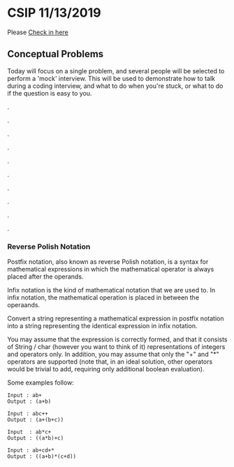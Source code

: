 # CSIP 11/13/2019

Please [Check in here](https://docs.google.com/forms/d/e/1FAIpQLScmmgOxU1sxZPqFstweD_qU8C_eu0MtK6wn3BajnftPz6j7_A/viewform?usp=sf_link)



## Conceptual Problems

   Today will focus on a single problem, and several people will be selected to perform a 'mock' interview. This will be used to demonstrate how to talk during a coding interview, and what to do when you're stuck, or what to do if the question is easy to you.

.

.

.

.

.

.

.

.

.

.




### Reverse Polish Notation

Postfix notation, also known as reverse Polish notation, is a syntax for mathematical
expressions in which the mathematical operator is always placed after the operands.

Infix notation is the kind of mathematical notation that we are used to. In infix 
notation, the mathematical operation is placed in between the operaands. 

Convert a string representing a mathematical expression in postfix notation into a 
string representing the identical expression in infix notation.

You may assume that the expression is correctly formed, and that it consists of String / char (however you want to think of it)
representations of integers and operators only. In addition, you may assume that only 
the "+" and "*" operators are supported (note that, in an ideal solution, other 
operators would be trivial to add, requiring only additional boolean evaluation).

Some examples follow:

```
Input : ab+
Output : (a+b)

Input : abc++
Output : (a+(b+c))

Input  : ab*c+
Output : ((a*b)+c)

Input : ab+cd+*
Output : ((a+b)*(c+d))
```
